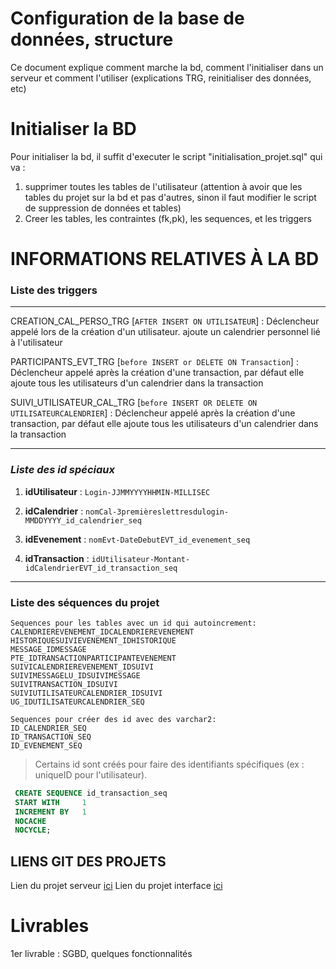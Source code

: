 Configuration de la base de données, structure
============

Ce document explique comment marche la bd, comment l'initialiser dans un serveur et comment l'utiliser (explications TRG, reinitialiser des données, etc)

# Initialiser la BD

Pour initialiser la bd, il suffit d'executer le script "initialisation_projet.sql" qui va :
  1. supprimer toutes les tables de l'utilisateur (attention à avoir que les tables du projet sur la bd et pas d'autres, sinon il faut modifier le script de suppression de données et tables)
  2. Creer les tables, les contraintes (fk,pk), les sequences, et les triggers


# INFORMATIONS RELATIVES À LA BD

### Liste des triggers ###

***

CREATION_CAL_PERSO_TRG [`AFTER INSERT ON UTILISATEUR`]
  : Déclencheur appelé lors de la création d'un utilisateur. ajoute un calendrier personnel lié à l'utilisateur

PARTICIPANTS_EVT_TRG [`before INSERT or DELETE ON Transaction`]
  : Déclencheur appelé après la création d'une transaction, par défaut elle ajoute tous les utilisateurs d'un calendrier dans la transaction

SUIVI_UTILISATEUR_CAL_TRG [`before INSERT OR DELETE ON UTILISATEURCALENDRIER`]
  : Déclencheur appelé après la création d'une transaction, par défaut elle ajoute tous les utilisateurs d'un calendrier dans la transaction

***

### *Liste des id spéciaux* ###
1. **idUtilisateur** :
 `Login-JJMMYYYYHHMIN-MILLISEC`
2. **idCalendrier** :
 `nomCal-3premièreslettresdulogin-MMDDYYYY_id_calendrier_seq`
3. **idEvenement** :
`nomEvt-DateDebutEVT_id_evenement_seq`

4. **idTransaction** :
`idUtilisateur-Montant-idCalendrierEVT_id_transaction_seq`

***

### Liste des séquences du projet ###

~~~
Sequences pour les tables avec un id qui autoincrement:
CALENDRIEREVENEMENT_IDCALENDRIEREVENEMENT
HISTORIQUESUIVIEVENEMENT_IDHISTORIQUE
MESSAGE_IDMESSAGE
PTE_IDTRANSACTIONPARTICIPANTEVENEMENT
SUIVICALENDRIEREVENEMENT_IDSUIVI
SUIVIMESSAGELU_IDSUIVIMESSAGE
SUIVITRANSACTION_IDSUIVI
SUIVIUTILISATEURCALENDRIER_IDSUIVI
UG_IDUTILISATEURCALENDRIER_SEQ

Sequences pour créer des id avec des varchar2:
ID_CALENDRIER_SEQ
ID_TRANSACTION_SEQ
ID_EVENEMENT_SEQ
~~~

> Certains id sont créés pour faire des identifiants spécifiques (ex : uniqueID pour l'utilisateur).


~~~SQL
 CREATE SEQUENCE id_transaction_seq
 START WITH     1
 INCREMENT BY   1
 NOCACHE
 NOCYCLE;
~~~

LIENS GIT DES PROJETS
---

Lien du projet serveur [ici](https://github.com/victordu45/projetCalendrierInterface.git)
Lien du projet interface [ici](https://github.com/victordu45/projetCalendrierServeur.git)

# Livrables

1er livrable
  : SGBD, quelques fonctionnalités